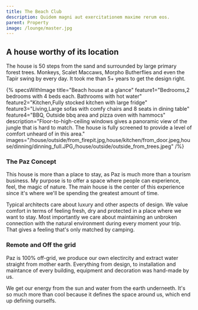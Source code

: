 ```yaml
---
title: The Beach Club
description: Quidem magni aut exercitationem maxime rerum eos.
parent: Property
image: /lounge/master.jpg
---
```


## A house worthy of its location

The house is 50 steps from the sand and surrounded by large primary forest trees. Monkeys, Scalet Maccaws, Morpho Butherflies and even the Tapir swing by every day. It took me than 5+ years to get the design right.

{% specsWithImage
    title="Beach house at a glance"
    feature1="Bedrooms,2 bedrooms with 4 beds each. Bathrooms with hot water"
    feature2="Kitchen,Fully stocked kitchen with large fridge"
    feature3="Living,Large sofas with comfy chairs and 8 seats in dining table"
    feature4="BBQ, Outside bbq area and pizza oven with hammocs"
    description="Floor-to-high-ceiling windows gives a panoramic view of the jungle that is hard to match. The house is fully screened to provide a level of comfort unheard of in this area."
    images="/house/outside/from_firepit.jpg,house/kitchen/from_door.jpeg,house/dinning/dinning_full.JPG,/house/outside/outside_from_trees.jpeg" /%}

### The Paz Concept

This house is more than a place to stay, as Paz is much more than a tourism business. My purpose is to offer a space where people can experience, feel, the magic of nature. The main house is the center of this experience since it's where we'll be spending the greatest amount of time.

Typical architects care about luxury and other aspects of design. We value comfort in terms of feeling fresh, dry and protected in a place where we want to stay. Most importantly we care about maintaining an unbroken connection with the natural environment during every moment your trip. That gives a feeling that's only matched by camping.

### Remote and Off the grid

Paz is 100% off-grid, we produce our own electircity and extract water straight from mother earth. Everything from design, to installation and maintance of every building, equipment and decoration was hand-made by us.

We get our energy from the sun and water from the earth underneeth. It's so much more than cool because it defines the space around us, which end up defining ourselfs.
